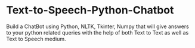 # Text-to-Speech-Python-Chatbot
Build a ChatBot using Python, NLTK, Tkinter, Numpy that will give answers to your python related queries with the help of both Text to Text as well as Text to Speech medium.
